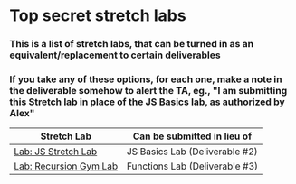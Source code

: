 # Top secret stretch labs

### This is a list of stretch labs, that can be turned in as an equivalent/replacement to certain deliverables
### If you take any of these options, for each one, make a note in the deliverable somehow to alert the TA, eg., "I am submitting this Stretch lab in place of the JS Basics lab, as authorized by Alex"

| Stretch Lab      | Can be submitted in lieu of |
| ---------------- | ----------- |
| <a href="../w01/d2/labs/stretch/js-stretch-lab.md">Lab: JS Stretch Lab</a>      | JS Basics Lab (Deliverable #2)       |
| <a href="https://www.evernote.com/shard/s411/sh/e1a9c4af-cadd-5bae-69f3-67513cca7656/93f68895b07916e8b95b44f0c13251d6">Lab: Recursion Gym Lab</a> | Functions Lab (Deliverable #3) |

